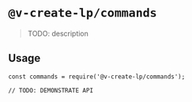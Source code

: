 # `@v-create-lp/commands`

> TODO: description

## Usage

```
const commands = require('@v-create-lp/commands');

// TODO: DEMONSTRATE API
```
